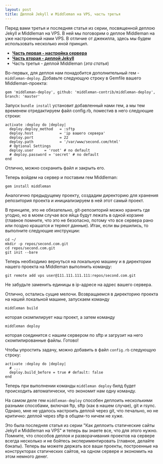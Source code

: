 ```yaml
---
layout: post
title: Деплой Jekyll и Middleman на VPS, часть третья
---
```


Перед вами третья и последняя статья из серии, посвященной деплою Jekyll и Middleman на VPS. В ней мы поговорим о деплое Middleman на уже настроенный нами VPS. В отличие от джекилла, здесь мы будем использовать несколько иной принцип.

 - **[Часть первая - настройка сервера](http://frey.su/deploy-static-sites-to-vps-part-1)**
 - **[Часть вторая - деплой Jekyll](http://frey.su/deploy-static-sites-to-vps-part-2)**
 - Часть третья - деплой Middleman (*эта статья*)

Во-первых, для деплоя нам понадобится дополнительный гем - `middleman-deploy`. Добавьте следующую строку в Gemfile вашего Middleman-проекта:

```
gem 'middleman-deploy', github: 'middleman-contrib/middleman-deploy', branch: 'master'
```

Запуск `bundle install` установит добавленный нами гем, а мы тем временем отредактируем файл config.rb, поместив в него следующие строки:

```
activate :deploy do |deploy|
  deploy.deploy_method   = :sftp
  deploy.host            = 'ip вашего сервера'
  deploy.port            = 22
  deploy.path            = '/var/www/second.com/html'
  # Optional Settings
  deploy.user     = 'root' # no default
  # deploy.password = 'secret' # no default
end
```

Отлично, можно сохранить файл и закрыть его.

Теперь войдем на сервер и поставим гем Middleman:

```
gem install middleman
```

Аналогично предыдущему проекту, создадим директорию для хранения репозитория проекта и инициализируем в ней этот самый проект.

В принципе, это не обязательно, git-репозиторий можно хранить где угодно, но в моем случае все яйца будут лежать в одной корзине (главное помните, что это не безопасно, потому что все сервера рано или поздно крашатся и теряют данные). Итак, если вы решились, то выполните следующие инструкции:

```
cd ~/
mkdir -p repos/second.com.git
cd repos/second.com.git
git init --bare
```
Теперь необходимо вернуться на локальную машину и в директории нашего проекта на Middleman выполнить команду:

```
git remote add vps user@111.111.111.111:repos/second.com.git
```

Не забудьте заменить единицы в ip-адресе на адрес вашего сервера.

Отлично, остались сущие мелочи. Возвращаемся в директорию проекта на нашей локальной машине, запускаем команду

```
middleman build
```

которая скомпилирует наш проект, а затем команду

```
middleman deploy
```

которая соединится с нашим сервером по sftp и загрузит на него скомпилированные файлы. Готово!

Чтобы упростить задачу, можно добавить в файл `config.rb` следующую строку:

```
activate :deploy do |deploy|
  # ...
  deploy.build_before = true # default: false
end
```

Теперь при выполнении команды `middleman deploy` билд будет происходить автоматически, что экономит нам одну команду.

На самом деле гем `middleman-deploy` способен деплоить несколькими разными способами, включая ftp, sftp (как в нашем случае), git и rsync. Однако, мне не удалось настроить деплой через git, что печально, но не критично: деплой через sftp в общем-то ничем не хуже.

Это была последняя статья из серии "Как деплоить статические сайты Jekyll и Middleman на VPS" и теперь вы знаете все, что для этого нужно. Помните, что способов деплоя и разворачивания проектов на сервере всегда несколько и не бойтесь экспериментировать (главное, делайте бэкапы). Теперь вы можете держать все ваши проекты, построенные на конструкторах статических сайтов, на одном сервере и экономить на этом немного денег.
